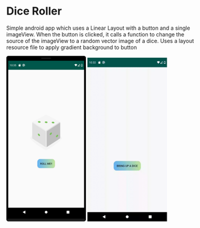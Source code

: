 # Dice Roller
Simple android app which uses a Linear Layout with a button and a single imageView. When the button is clicked, it calls a function to change the source of the imageView to a random vector image of a dice. Uses a layout resource file to apply gradient background to button


<img src="screen.png" width="210">

<img src="screenplay.gif" width="210">
